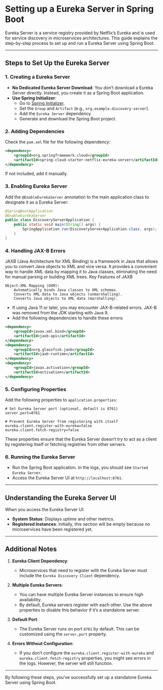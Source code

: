 # Setting up a Eureka Server in Spring Boot

Eureka Server is a service registry provided by Netflix’s Eureka and is used for service discovery in microservices architectures. This guide explains the step-by-step process to set up and run a Eureka Server using Spring Boot.

---

## Steps to Set Up the Eureka Server

### 1. **Creating a Eureka Server**
- **No Dedicated Eureka Server Download**: You don’t download a Eureka Server directly. Instead, you create it as a Spring Boot application.
- **Use Spring Initializer**:
  - Go to [Spring Initializer](https://start.spring.io/).
  - Set the `Group` and `Artifact` (e.g., `org.example.discovery-server`).
  - Add the `Eureka Server` dependency.
  - Generate and download the Spring Boot project.

### 2. **Adding Dependencies**
Check the `pom.xml` file for the following dependency:
```xml
<dependency>
    <groupId>org.springframework.cloud</groupId>
    <artifactId>spring-cloud-starter-netflix-eureka-server</artifactId>
</dependency>
```
If not included, add it manually.

### 3. **Enabling Eureka Server**
Add the `@EnableEurekaServer` annotation to the main application class to designate it as a Eureka Server:
```java
@SpringBootApplication
@EnableEurekaServer
public class DiscoveryServerApplication {
    public static void main(String[] args) {
        SpringApplication.run(DiscoveryServerApplication.class, args);
    }
}
```

### 4. **Handling JAX-B Errors**

JAXB (Java Architecture for XML Binding) is a framework in Java that allows you to convert Java objects to XML and vice versa. It provides a convenient way to handle XML data by mapping it to Java classes, eliminating the need for manual parsing or building XML trees.
Key Features of JAXB

    Object-XML Mapping (OXM):
        Automatically binds Java classes to XML schemas.
        Converts XML data to Java objects (unmarshalling).
        Converts Java objects to XML data (marshalling).
        
- If using Java 11 or later, you may encounter JAX-B-related errors. JAX-B was removed from the JDK starting with Java 9.
- Add the following dependencies to handle these errors:
```xml
<dependency>
    <groupId>javax.xml.bind</groupId>
    <artifactId>jaxb-api</artifactId>
</dependency>
<dependency>
    <groupId>org.glassfish.jaxb</groupId>
    <artifactId>jaxb-runtime</artifactId>
</dependency>
<dependency>
    <groupId>javax.activation</groupId>
    <artifactId>activation</artifactId>
</dependency>
```

### 5. **Configuring Properties**
Add the following properties to `application.properties`:
```properties
# Set Eureka Server port (optional, default is 8761)
server.port=8761

# Prevent Eureka Server from registering with itself
eureka.client.register-with-eureka=false
eureka.client.fetch-registry=false
```

These properties ensure that the Eureka Server doesn’t try to act as a client by registering itself or fetching registries from other servers.

### 6. **Running the Eureka Server**
- Run the Spring Boot application. In the logs, you should see `Started Eureka Server`.
- Access the Eureka Server UI at `http://localhost:8761`.

---

## Understanding the Eureka Server UI
When you access the Eureka Server UI:
- **System Status**: Displays uptime and other metrics.
- **Registered Instances**: Initially, this section will be empty because no microservices have been registered yet.

---

## Additional Notes
1. **Eureka Client Dependency**:
   - Microservices that need to register with the Eureka Server must include the `Eureka Discovery Client` dependency.

2. **Multiple Eureka Servers**:
   - You can have multiple Eureka Server instances to ensure high availability.
   - By default, Eureka servers register with each other. Use the above properties to disable this behavior if it’s a standalone server.

3. **Default Port**:
   - The Eureka Server runs on port `8761` by default. This can be customized using the `server.port` property.

4. **Errors Without Configuration**:
   - If you don’t configure the `eureka.client.register-with-eureka` and `eureka.client.fetch-registry` properties, you might see errors in the logs. However, the server will still function.

---

By following these steps, you’ve successfully set up a standalone Eureka Server using Spring Boot.

